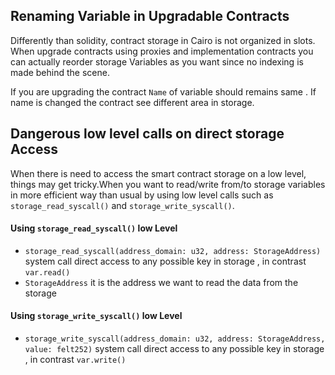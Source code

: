 ## Renaming Variable in Upgradable Contracts
Differently than solidity, contract storage in Cairo is not organized in slots.
When upgrade contracts using proxies and implementation contracts you can actually reorder storage Variables as you want since no indexing is made behind the scene.

If you are upgrading the contract `Name` of variable should remains same . If name is changed the contract see different area in storage.


## Dangerous low level calls on direct storage Access

When there is need to access the smart contract storage on a low level, things may get tricky.When you want to read/write from/to storage variables in more efficient way than usual by using low level calls such as `storage_read_syscall()` and `storage_write_syscall()`.

#### Using `storage_read_syscall()` low Level
- `storage_read_syscall(address_domain: u32, address: StorageAddress)` system call direct access to any possible key in storage , in contrast `var.read()`
- `StorageAddress` it is the address we want to read the data from the storage


#### Using `storage_write_syscall()` low Level
- `storage_write_syscall(address_domain: u32, address: StorageAddress, value: felt252)` system call direct access to any possible key in storage , in contrast `var.write()`